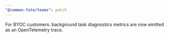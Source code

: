 ```yaml
---
"@common-fate/teams": patch
---
```


For BYOC customers: background task diagnostics metrics are now emitted as an OpenTelemetry trace.
